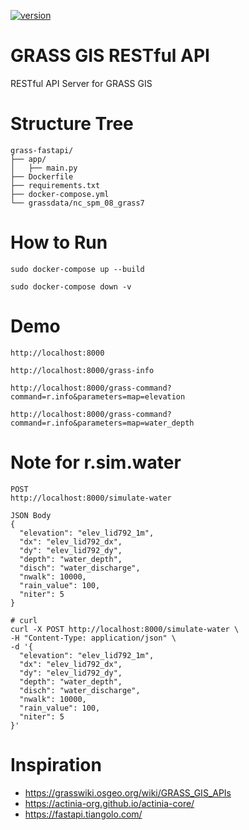[![version](https://img.shields.io/badge/release-0.0.0-blue.svg)](https://github.com/chingchai/grass-gis-restapi/releases)
# GRASS GIS RESTful API
RESTful API Server for GRASS GIS

# Structure Tree
```
grass-fastapi/
├── app/
│   ├── main.py
├── Dockerfile
├── requirements.txt
├── docker-compose.yml
└── grassdata/nc_spm_08_grass7

```

# How to Run
```
sudo docker-compose up --build

sudo docker-compose down -v

```

# Demo
```
http://localhost:8000

http://localhost:8000/grass-info

http://localhost:8000/grass-command?command=r.info&parameters=map=elevation

http://localhost:8000/grass-command?command=r.info&parameters=map=water_depth

```

# Note for r.sim.water
```
POST
http://localhost:8000/simulate-water

JSON Body
{
  "elevation": "elev_lid792_1m",
  "dx": "elev_lid792_dx",
  "dy": "elev_lid792_dy",
  "depth": "water_depth",
  "disch": "water_discharge",
  "nwalk": 10000,
  "rain_value": 100,
  "niter": 5
}

# curl
curl -X POST http://localhost:8000/simulate-water \
-H "Content-Type: application/json" \
-d '{
  "elevation": "elev_lid792_1m",
  "dx": "elev_lid792_dx",
  "dy": "elev_lid792_dy",
  "depth": "water_depth",
  "disch": "water_discharge",
  "nwalk": 10000,
  "rain_value": 100,
  "niter": 5
}'
```

# Inspiration
- https://grasswiki.osgeo.org/wiki/GRASS_GIS_APIs
- https://actinia-org.github.io/actinia-core/
- https://fastapi.tiangolo.com/
